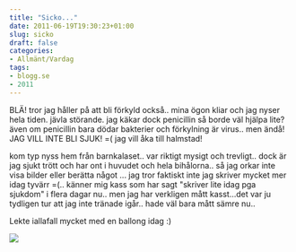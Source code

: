 ```yaml
---
title: "Sicko..."
date: 2011-06-19T19:30:23+01:00
slug: sicko
draft: false
categories:
- Allmänt/Vardag
tags:
- blogg.se
- 2011
---
```

BLÄ! tror jag håller på att bli förkyld också.. mina ögon kliar och jag nyser hela tiden. jävla störande. jag käkar dock penicillin så borde väl hjälpa lite? även om penicillin bara dödar bakterier och förkylning är virus.. men ändå! JAG VILL INTE BLI SJUK! =( jag vill åka till halmstad!  
  
kom typ nyss hem från barnkalaset.. var riktigt mysigt och trevligt.. dock är jag sjukt trött och har ont i huvudet och hela bihålorna.. så jag orkar inte visa bilder eller berätta något ... jag tror faktiskt inte jag skriver mycket mer idag tyvärr =(.. känner mig kass som har sagt "skriver lite idag pga sjukdom" i flera dagar nu.. men jag har verkligen mått kasst...det var ju tydligen tur att jag inte tränade igår.. hade väl bara mått sämre nu..  
  
Lekte iallafall mycket med en ballong idag :)  
  
![](/assets/images/blogg.se/ballonger_153581743.gif)